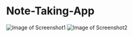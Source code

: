 # Note-Taking-App

![Image of Screenshot1](https://s3.amazonaws.com/felix.cat.2020/Screenshot_1550969606.png=250x)
![Image of Screenshot2](https://s3.amazonaws.com/felix.cat.2020/Screenshot_1550969626.png=250x)
